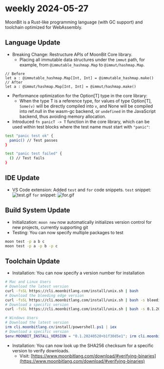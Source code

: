 # weekly 2024-05-27
MoonBit is a Rust-like programming language (with GC support) and toolchain optimized for WebAssembly.

## Language Update
- Breaking Change: Restructure APIs of MoonBit Core library.
  - Placing all immutable data structures under the `immut` path, for example, from `@immutable_hashmap.Map` to `@immut/hashmap.Map`.
```moonbit
// Before
let a : @immutable_hashmap.Map[Int, Int] = @immutable_hashmap.make()
// After
let a : @immut/hashmap.Map[Int, Int] = @immut/hashmap.make()
```
- Performance optimization for the Option[T] type in the core library:
  - When the type T is a reference type, for values of type Option[T], `Some(v)` will be directly compiled into `v`, and None will be compiled into ref.null in the wasm-gc backend, or `undefined` in the JavaScript backend, thus avoiding memory allocation.
- Introduced `fn panicT -> T` function in the core library, which can be used within test blocks where the test name must start with `"panic"`:
```bash
test "panic test ok" {
  panic() // Test passes
}

test "panic test failed" {
  () // Test fails
}
```

## IDE Update
- VS Code extension: Added `test` and `for` code snippets.
  `test` snippet:
![test.gif](test.gif)
  `for` snippet:
![for.gif](for.gif)

## Build System Update
- Initialization: `moon new` now automatically initializes version control for new projects, currently supporting git
- Testing: You can now specify multiple packages to test
```bash
moon test -p a b c
moon test -p a -p b -p c
```

## Toolchain Update
- Installation: You can now specify a version number for installation
```bash
# Mac and Linux Users
# Download the latest version
curl -fsSL https://cli.moonbitlang.com/install/unix.sh | bash
# Download the bleeding edge version
curl -fsSL https://cli.moonbitlang.com/install/unix.sh | bash -s bleeding
# Download a specific version
curl -fsSL https://cli.moonbitlang.com/install/unix.sh | bash -s 0.1.20240520+b1f30d5e1
```
```powershell
# Windows Users
# Download the latest version
irm cli.moonbitlang.cn/install/powershell.ps1 | iex
# Download a specific version
$env:MOONBIT_INSTALL_VERSION = "0.1.20240520+b1f30d5e1"; irm cli.moonbitlang.cn/install/powershell.ps1 | iex
```
- Installation: You can now look up the SHA256 checksum for a specific version to verify downloads.
    - Visit: [https://www.moonbitlang.com/download/#verifying-binaries](https://www.moonbitlang.com/download/#verifying-binaries)